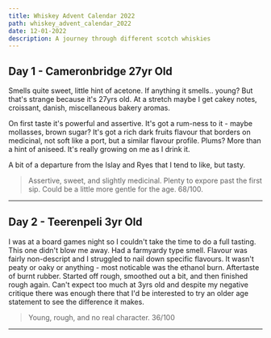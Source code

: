 ```yaml
---
title: Whiskey Advent Calendar 2022
path: whiskey_advent_calendar_2022
date: 12-01-2022
description: A journey through different scotch whiskies
---
```


## Day 1 - Cameronbridge 27yr Old

Smells quite sweet, little hint of acetone. If anything it smells.. young? But that's strange because it's 27yrs old. At a stretch maybe I get cakey notes, croissant, danish, miscellaneous bakery aromas.

On first taste it's powerful and assertive. It's got a rum-ness to it - maybe mollasses, brown sugar? It's got a rich dark fruits flavour that borders on medicinal, not soft like a port, but a similar flavour profile. Plums? More than a hint of aniseed. It's really growing on me as I drink it.

A bit of a departure from the Islay and Ryes that I tend to like, but tasty. 

> Assertive, sweet, and slightly medicinal. Plenty to expore past the first sip. Could be a little more gentle for the age. 68/100.

---

## Day 2 - Teerenpeli 3yr Old

I was at a board games night so I couldn't take the time to do a full tasting. This one didn't blow me away. Had a farmyardy type smell. Flavour was fairly non-descript and I struggled to nail down specific flavours. It wasn't peaty or oaky or anything - most noticable was the ethanol burn. Aftertaste of burnt rubber. Started off rough, smoothed out a bit, and then finished rough again. Can't expect too much at 3yrs old and despite my negative critique there was enough there that I'd be interested to try an older age statement to see the difference it makes.

> Young, rough, and no real character. 36/100

---
